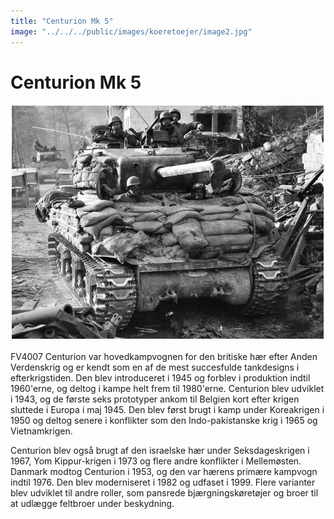 ```yaml
---
title: "Centurion Mk 5"
image: "../../../public/images/koeretoejer/image2.jpg"
---
```

# Centurion Mk 5

![Et billede, der indeholder militærkøretøj, udendørs, sky, transportAutomatisk genereret beskrivelse](../../../public/images/koeretoejer/image2.jpg)

FV4007 Centurion var hovedkampvognen for den britiske hær efter Anden Verdenskrig og er kendt som en af de mest succesfulde tankdesigns i efterkrigstiden. Den blev introduceret i 1945 og forblev i produktion indtil 1960'erne, og deltog i kampe helt frem til 1980'erne. Centurion blev udviklet i 1943, og de første seks prototyper ankom til Belgien kort efter krigen sluttede i Europa i maj 1945\. Den blev først brugt i kamp under Koreakrigen i 1950 og deltog senere i konflikter som den Indo-pakistanske krig i 1965 og Vietnamkrigen.

Centurion blev også brugt af den israelske hær under Seksdageskrigen i 1967, Yom Kippur-krigen i 1973 og flere andre konflikter i Mellemøsten. Danmark modtog Centurion i 1953, og den var hærens primære kampvogn indtil 1976\. Den blev moderniseret i 1982 og udfaset i 1999\. Flere varianter blev udviklet til andre roller, som pansrede bjærgningskøretøjer og broer til at udlægge feltbroer under beskydning.